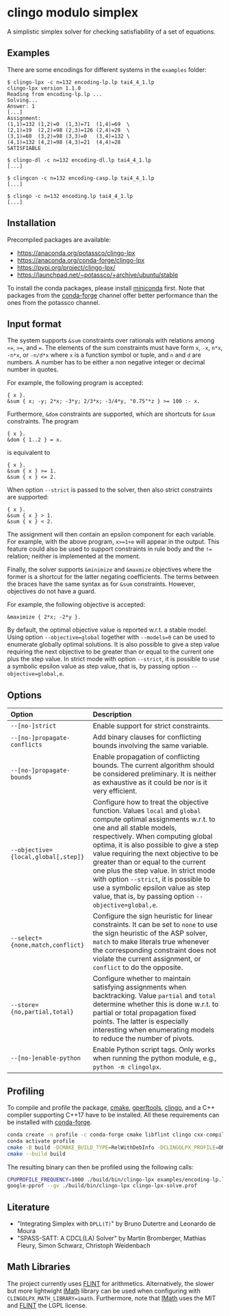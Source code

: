 # clingo modulo simplex

A simplistic simplex solver for checking satisfiability of a set of equations.

## Examples

There are some encodings for different systems in the `examples` folder:

```
$ clingo-lpx -c n=132 encoding-lp.lp tai4_4_1.lp
clingo-lpx version 1.1.0
Reading from encoding-lp.lp ...
Solving...
Answer: 1
[...]
Assignment:
(1,1)=132 (1,2)=0  (1,3)=71  (1,4)=69  \
(2,1)=19  (2,2)=98 (2,3)=126 (2,4)=28  \
(3,1)=60  (3,2)=98 (3,3)=0   (3,4)=132 \
(4,1)=132 (4,2)=98 (4,3)=21  (4,4)=28
SATISFIABLE

$ clingo-dl -c n=132 encoding-dl.lp tai4_4_1.lp
[...]

$ clingcon -c n=132 encoding-casp.lp tai4_4_1.lp
[...]

$ clingo -c n=132 encoding.lp tai4_4_1.lp
[...]
```

## Installation

Precompiled packages are available:

- https://anaconda.org/potassco/clingo-lpx
- https://anaconda.org/conda-forge/clingo-lpx
- https://pypi.org/project/clingo-lpx/
- https://launchpad.net/~potassco/+archive/ubuntu/stable

To install the conda packages, please install [miniconda] first.
Note that packages from the [conda-forge] channel offer better performance than the ones from the potassco channel.

## Input format

The system supports `&sum` constraints over rationals with relations among `<=`, `>=`, and `=`.
The elements of the sum constraints must have form `x`, `-x`, `n*x`, `-n*x`, or `-n/d*x`
where `x` is a function symbol or tuple, and `n` and `d` are numbers.
A number has to be either a non negative integer or decimal number in quotes.

For example, the following program is accepted:
```
{ x }.
&sum { x; -y; 2*x; -3*y; 2/3*x; -3/4*y, "0.75"*z } >= 100 :- x.
```

Furthermore, `&dom` constraints are supported, which are shortcuts for `&sum` constraints.
The program
```
{ x }.
&dom { 1..2 } = x.
```
is equivalent to
```
{ x }.
&sum { x } >= 1.
&sum { x } <= 2.
```

When option `--strict` is passed to the solver, then also strict constraints are supported:
```
{ x }.
&sum { x } > 1.
&sum { x } < 2.
```
The assignment will then contain an epsilon component for each variable.
For example, with the above program, `x>=1+e` will appear in the output.
This feature could also be used to support constraints in rule body and the `!=` relation;
neither is implemented at the moment.

Finally, the solver supports `&minimize` and `&maxmize` objectives where the former is a shortcut for the latter negating coefficients.
The terms between the braces have the same syntax as for `&sum` constraints.
However, objectives do not have a guard.

For example, the following objective is accepted:
```
&maximize { 2*x; -2*y }.
```

By default, the optimal objective value is reported w.r.t. a stable model.
Using option `--objective=global` together with `--models=0` can be used to enumerate globally optimal solutions.
It is also possible to give a step value requiring the next objective to be greater than or equal to the current one plus the step value.
In strict mode with option `--strict`, it is possible to use a symbolic epsilon value as step value,
that is, by passing option `--objective=global,e`.

## Options

| Option | Description |
| :-- | :-- |
| `--[no-]strict` | Enable support for strict constraints. |
| `--[no-]propagate-conflicts` | Add binary clauses for conflicting bounds involving the same variable. |
| `--[no-]propagate-bounds` | Enable propagation of conflicting bounds. The current algorithm should be considered preliminary. It is neither as exhaustive as it could be nor is it very efficient. |
| `--objective={local,global[,step]}` | Configure how to treat the objective function. Values `local` and `global` compute optimal assignments w.r.t. to one and all stable models, respectively. When computing global optima, it is also possible to give a step value requiring the next objective to be greater than or equal to the current one plus the step value. In strict mode with option `--strict`, it is possible to use a symbolic epsilon value as step value, that is, by passing option `--objective=global,e`. |
| `--select={none,match,conflict}` | Configure the sign heuristic for linear constraints. It can be set to `none` to use the sign heuristic of the ASP solver, `match` to make literals true whenever the corresponding constraint does not violate the current assignment, or `conflict` to do the opposite. |
| `--store={no,partial,total}` | Configure whether to maintain satisfying assignments when backtracking. Value `partial` and `total` determine whether this is done w.r.t. to partial or total propagation fixed points. The latter is especially interesting when enumerating models to reduce the number of pivots. |
| `--[no-]enable-python` | Enable Python script tags. Only works when running the python module, e.g., `python -m clingolpx`. |

## Profiling

To compile and profile the package, [cmake], [gperftools], [clingo], and a C++ compiler supporting C++17 have to be installed.
All these requirements can be installed with [conda-forge].

```bash
conda create -n profile -c conda-forge cmake libflint clingo cxx-compiler gperftools
conda activate profile
cmake -B build -DCMAKE_BUILD_TYPE=RelWithDebInfo -DCLINGOLPX_PROFILE=ON
cmake --build build
```

The resulting binary can then be profiled using the following calls:

```bash
CPUPROFILE_FREQUENCY=1000 ./build/bin/clingo-lpx examples/encoding-lp.lp examples/tai4_4_1.lp --stats -c n=132 -q 0
google-pprof --gv ./build/bin/clingo-lpx clingo-lpx-solve.prof
```

## Literature

- "Integrating Simplex with `DPLL(T)`" by Bruno Dutertre and Leonardo de Moura
- "SPASS-SATT: A CDCL(LA) Solver" by Martin Bromberger, Mathias Fleury, Simon Schwarz, Christoph Weidenbach

## Math Libraries

The project currently uses [FLINT] for arithmetics.
Alternatively, the slower but more lightwight [IMath] library can be used when configuring with `CLINGOLPX_MATH_LIBRARY=imath`.
Furthermore, note that [IMath] uses the MIT and [FLINT] the LGPL license.

[FLINT]: https://github.com/wbhart/flint2
[IMath]: https://github.com/creachadair/imath
[cmake]: https://cmake.org
[clingo]: https://github.com/potassco/clingo
[conda-forge]: https://conda-forge.org/
[gperftools]: https://gperftools.github.io/gperftools/cpuprofile.html
[miniconda]: https://docs.conda.io/en/latest/miniconda.html
